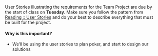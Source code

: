 User Stories illustrating the requirements for the Team Project are due by the start of class on **Tuesday**. Make sure you follow the pattern from [Reading :: User Stories](Reading-%3A%3A-User-Stories) and do your best to describe everything that must be built for the project.

#### Why is this important?

* We'll be using the user stories to plan poker, and start to design our solutions